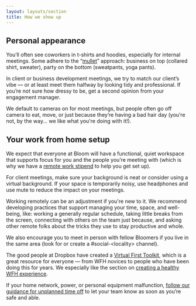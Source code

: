 ```yaml
---
layout: layouts/section
title: How we show up
---
```


## Personal appearance

You’ll often see coworkers in t-shirts and hoodies, especially for internal meetings. Some adhere to the “[mullet](https://www.fayobserver.com/story/news/regional/2023/07/24/north-carolinas-brantley-kirwin-makes-top-100-in-mullet-contest/70443829007/)” approach: business on top (collared shirt, sweater), party on the bottom (sweatpants, yoga pants).

In client or business development meetings, we try to match our client’s vibe — or at least meet them halfway by looking tidy and professional. If you’re not sure how dressy to be, get a second opinion from your engagement manager.

We default to cameras on for most meetings, but people often go off camera to eat, move, or just because they’re having a bad hair day  (you’re not, by the way... we like what you're doing with it!).


## Your work from home setup

We expect that everyone at Bloom will have a functional, quiet workspace that supports focus for you and the people you’re meeting with  (which is why we have a [remote work stipend](/sections/pay-and-benefits/#remote-work-stipend) to help you get set up). 

For client meetings, make sure your background is neat or consider using a virtual background. If your space is temporarily noisy, use headphones and use mute to reduce the impact on your meetings.

Working remotely can be an adjustment if you're new to it. We recommend developing practices that support managing your time, space, and well-being, like: working a generally regular schedule, taking little breaks from the screen, connecting with others on the team just because, and asking other remote folks about the tricks they use to stay productive and whole. 

We also encourage you to meet in person with fellow Bloomers if you live in the same area (look for or create a #social-&lt;locality> channel).

The good people at Dropbox have created a [Virtual First Toolkit](https://experience.dropbox.com/virtual-first-toolkit), which is a great resource for everyone — from WFH novices to people who have been doing this for years. We especially like the section on [creating a healthy WFH experience](https://experience.dropbox.com/virtual-first-toolkit/wellbeing/work-from-home).

If your home network, power, or personal equipment malfunction, [follow our guidance for unplanned time off](/sections/time-off/#for-unplanned-time-off-(such-as-illness%2C-weather-events%2C-emergencies)) to let your team know as soon as you’re safe and able.

